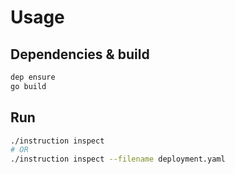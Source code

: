 # Usage

## Dependencies & build

```bash
dep ensure
go build
```

## Run

```bash
./instruction inspect
# OR
./instruction inspect --filename deployment.yaml
```

